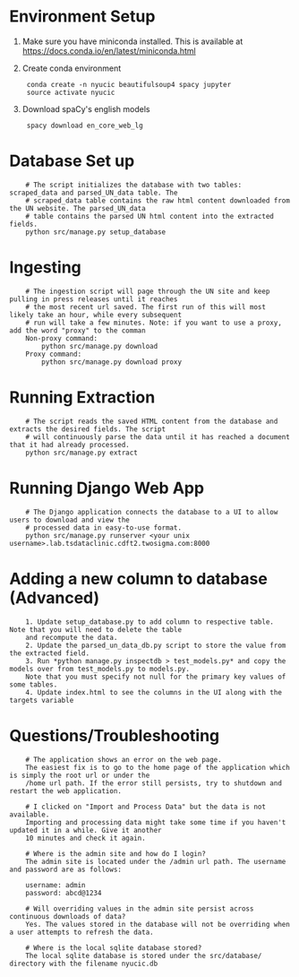Environment Setup
=================

1. Make sure you have miniconda installed.  This is available at https://docs.conda.io/en/latest/miniconda.html
 

1. Create conda environment

        conda create -n nyucic beautifulsoup4 spacy jupyter
        source activate nyucic

1. Download spaCy's english models

        spacy download en_core_web_lg

Database Set up
=================
        # The script initializes the database with two tables: scraped_data and parsed_UN_data table. The
        # scraped_data table contains the raw html content downloaded from the UN website. The parsed_UN_data
        # table contains the parsed UN html content into the extracted fields.
        python src/manage.py setup_database

Ingesting
=================
        # The ingestion script will page through the UN site and keep pulling in press releases until it reaches
        # the most recent url saved. The first run of this will most likely take an hour, while every subsequent
        # run will take a few minutes. Note: if you want to use a proxy, add the word "proxy" to the comman
        Non-proxy command:
            python src/manage.py download
        Proxy command:
            python src/manage.py download proxy


Running Extraction
=================
        # The script reads the saved HTML content from the database and extracts the desired fields. The script
        # will continuously parse the data until it has reached a document that it had already processed.
        python src/manage.py extract


Running Django Web App
=================
        # The Django application connects the database to a UI to allow users to download and view the
        # processed data in easy-to-use format.
        python src/manage.py runserver <your unix username>.lab.tsdataclinic.cdft2.twosigma.com:8000

Adding a new column to database (Advanced)
=================
        1. Update setup_database.py to add column to respective table. Note that you will need to delete the table
        and recompute the data.
        2. Update the parsed_un_data_db.py script to store the value from the extracted field.
        3. Run *python manage.py inspectdb > test_models.py* and copy the models over from test_models.py to models.py.
        Note that you must specify not null for the primary key values of some tables.
        4. Update index.html to see the columns in the UI along with the targets variable


Questions/Troubleshooting
=================
        # The application shows an error on the web page.
        The easiest fix is to go to the home page of the application which is simply the root url or under the
        /home url path. If the error still persists, try to shutdown and restart the web application.

        # I clicked on "Import and Process Data" but the data is not available.
        Importing and processing data might take some time if you haven't updated it in a while. Give it another
        10 minutes and check it again.

        # Where is the admin site and how do I login?
        The admin site is located under the /admin url path. The username and password are as follows:

        username: admin
        password: abcd@1234

        # Will overriding values in the admin site persist across continuous downloads of data?
        Yes. The values stored in the database will not be overriding when a user attempts to refresh the data.

        # Where is the local sqlite database stored?
        The local sqlite database is stored under the src/database/ directory with the filename nyucic.db